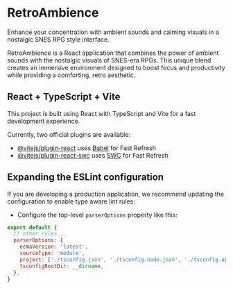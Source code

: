 # RetroAmbience

Enhance your concentration with ambient sounds and calming visuals in a nostalgic SNES RPG style interface.

RetroAmbience is a React application that combines the power of ambient sounds with the nostalgic visuals of SNES-era RPGs. This unique blend creates an immersive environment designed to boost focus and productivity while providing a comforting, retro aesthetic.

## React + TypeScript + Vite

This project is built using React with TypeScript and Vite for a fast development experience.

Currently, two official plugins are available:

- [@vitejs/plugin-react](https://github.com/vitejs/vite-plugin-react/blob/main/packages/plugin-react/README.md) uses [Babel](https://babeljs.io/) for Fast Refresh
- [@vitejs/plugin-react-swc](https://github.com/vitejs/vite-plugin-react-swc) uses [SWC](https://swc.rs/) for Fast Refresh

## Expanding the ESLint configuration

If you are developing a production application, we recommend updating the configuration to enable type aware lint rules:

- Configure the top-level `parserOptions` property like this:

```js
export default {
  // other rules...
  parserOptions: {
    ecmaVersion: 'latest',
    sourceType: 'module',
    project: ['./tsconfig.json', './tsconfig.node.json', './tsconfig.app.json'],
    tsconfigRootDir: __dirname,
  },
}